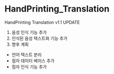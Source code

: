 # HandPrinting_Translation

HandPrinting Translation v1.1 UPDATE

1. 음성 인식 기능 추가
2. 인식된 음성 텍스트화 기능 추가
3. 향후 계획
- 언어 텍스트 분리
- 점자 데이터 베이스 추가
- 점자 인식 기능 추가
